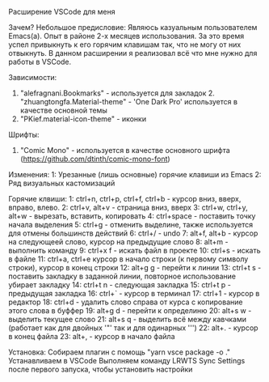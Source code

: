 Расширение VSCode для меня

Зачем? Небольшое предисловие:
  Являюсь казуальным пользователем Emacs(a). Опыт в районе 2-х месяцев использования. За это время успел привыкнуть к его горячим клавишам так, что не могу от них отвыкнуть. В данном расширении я реализовал всё что мне нужно для работы в VSCode.

Зависимости:
  1. "alefragnani.Bookmarks" - используется для закладок
	2. "zhuangtongfa.Material-theme" - 'One Dark Pro' используется в качестве основной темы
  3. "PKief.material-icon-theme" - иконки

Шрифты:   
  1. "Comic Mono" - используется в качестве основного шрифта (https://github.com/dtinth/comic-mono-font)

Изменения:
  1: Урезанные (лишь основные) горячие клавиши из Emacs
  2: Ряд визуальных кастомизаций

Горячие клвиши:
  1:  ctrl+n, ctrl+p, ctrl+f, ctrl+b - курсор вниз, вверх, вправо, влево.
  2:  ctrl+v, alt+v - страница вниз, вверх
  3:  ctrl+w, ctrl+y, alt+w - вырезать, вставить, копировать
  4:  ctrl+space - поставить точку начала выделения
  5:  ctrl+g - отменить выделине, также используется для отмены большинств действий
  6:  ctrl+/ - undo
  7:  alt+f, alt+b - курсор на следующеей слово, курсор на предыдущие слово
  8:  alt+m - выполнить команду
  9:  ctrl+x f - искать файл в проекте
  10: ctrl+s - искать в файле
  11: ctrl+a, ctrl+e курсор в начало строки (к первому символу строки), курсор в конец строки
  12: alt+g g - перейти к линии
  13: ctrl+t s - поставить закладку в заданной линии, повторное использование убирает закладку
  14: ctrl+t n - следующая закладка
  15: ctrl+t p - предыдущая закладка
  16: ctrl+` - курсор в терминал
  17: ctrl+1 - курсор в редактор
  18: ctrl+d - удалить слово справа от курса с копирование этого слова в буффер
  19: alt+g d - перейти к определиню
  20: alt+s w - выделить текущее слово
  21: alt+s q - выделить всё между кавчками (работает как для двойных '"' так и для одинарных ''')
  22: alt+. - курсор в конец файла
  23: alt+, - курсор в начало файла

Установка:
  Собираем плагин с помощь "yarn vsce package -o ."
  Устанавливаем в VSCode
  Выполняем команду LRWTS Sync Settings после первого запуска, чтобы установить настройки
